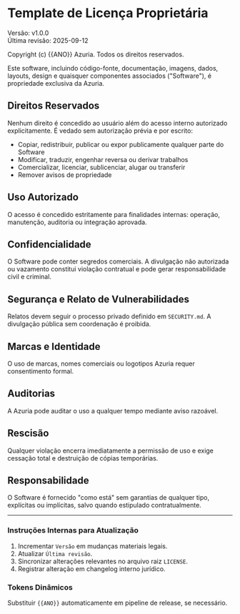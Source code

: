 # Template de Licença Proprietária

Versão: v1.0.0  
Última revisão: 2025-09-12

Copyright (c) {{ANO}} Azuria. Todos os direitos reservados.

Este software, incluindo código-fonte, documentação, imagens, dados, layouts, design e quaisquer componentes associados ("Software"), é propriedade exclusiva da Azuria.

## Direitos Reservados

Nenhum direito é concedido ao usuário além do acesso interno autorizado explicitamente. É vedado sem autorização prévia e por escrito:

- Copiar, redistribuir, publicar ou expor publicamente qualquer parte do Software
- Modificar, traduzir, engenhar reversa ou derivar trabalhos
- Comercializar, licenciar, sublicenciar, alugar ou transferir
- Remover avisos de propriedade

## Uso Autorizado

O acesso é concedido estritamente para finalidades internas: operação, manutenção, auditoria ou integração aprovada.

## Confidencialidade

O Software pode conter segredos comerciais. A divulgação não autorizada ou vazamento constitui violação contratual e pode gerar responsabilidade civil e criminal.

## Segurança e Relato de Vulnerabilidades

Relatos devem seguir o processo privado definido em `SECURITY.md`. A divulgação pública sem coordenação é proibida.

## Marcas e Identidade

O uso de marcas, nomes comerciais ou logotipos Azuria requer consentimento formal.

## Auditorias

A Azuria pode auditar o uso a qualquer tempo mediante aviso razoável.

## Rescisão

Qualquer violação encerra imediatamente a permissão de uso e exige cessação total e destruição de cópias temporárias.

## Responsabilidade

O Software é fornecido "como está" sem garantias de qualquer tipo, explícitas ou implícitas, salvo quando estipulado contratualmente.

---

### Instruções Internas para Atualização

1. Incrementar `Versão` em mudanças materiais legais.
2. Atualizar `Última revisão`.
3. Sincronizar alterações relevantes no arquivo raiz `LICENSE`.
4. Registrar alteração em changelog interno jurídico.

### Tokens Dinâmicos

Substituir `{{ANO}}` automaticamente em pipeline de release, se necessário.
